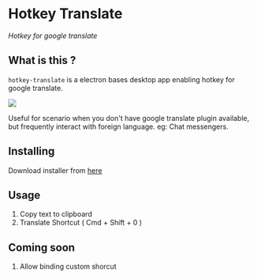 # Hotkey Translate

_Hotkey for google translate_

## What is this ?

`hotkey-translate` is a electron bases desktop app enabling hotkey for google translate.

![](https://raw.githubusercontent.com/sudhirt4/hotkey-translate/master/doc/hotkey-translate.gif)

Useful for scenario when you don't have google translate plugin available, but frequently interact with foreign language. eg: Chat messengers.

## Installing

Download installer from [here](https://github.com/sudhirt4/hotkey-translate/releases)

## Usage

1. Copy text to clipboard
2. Translate Shortcut ( Cmd + Shift + 0 )

## Coming soon

1. Allow binding custom shorcut
